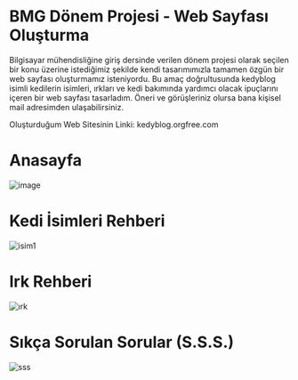 # BMG Dönem Projesi - Web Sayfası Oluşturma
 Bilgisayar mühendisliğine giriş dersinde verilen dönem projesi olarak seçilen bir konu üzerine istediğimiz şekilde kendi tasarımımızla tamamen özgün bir web sayfası oluşturmamız isteniyordu. Bu amaç doğrultusunda kedyblog isimli kedilerin isimleri, ırkları ve kedi bakımında yardımcı olacak ipuçlarını içeren bir web sayfası tasarladım. Öneri ve görüşleriniz olursa bana kişisel mail adresimden ulaşabilirsiniz.
 <p>Oluşturduğum Web Sitesinin Linki: kedyblog.orgfree.com</p>
 
# Anasayfa
![image](https://user-images.githubusercontent.com/90787721/227058251-f20aa4c3-5ed0-4053-a91d-327c737ef47c.png)

# Kedi İsimleri Rehberi
![isim1](https://user-images.githubusercontent.com/90787721/227057421-3cff261c-0e45-4dd8-8e1e-9c4881c693f0.png)

# Irk Rehberi
![ırk](https://user-images.githubusercontent.com/90787721/227057531-8e2c7ab0-a22e-4874-81a6-d7ed70f38b91.png)


# Sıkça Sorulan Sorular (S.S.S.)
![sss](https://user-images.githubusercontent.com/90787721/227057603-731da1af-d211-4283-b790-4e1e07721907.png)


